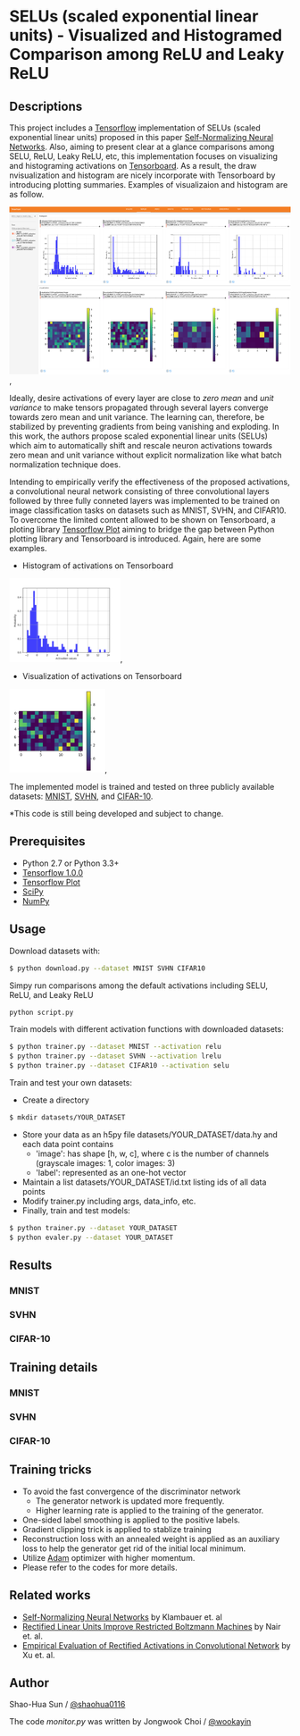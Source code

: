 # SELUs (scaled exponential linear units) - Visualized and Histogramed Comparison among ReLU and Leaky ReLU

## Descriptions
This project includes a [Tensorflow](https://www.tensorflow.org/) implementation of SELUs (scaled exponential linear units) proposed in this paper [Self-Normalizing Neural Networks](https://arxiv.org/abs/1706.02515). Also, aiming to present clear at a glance comparisons among SELU, ReLU, Leaky ReLU, etc, this implementation focuses on visualizing and histograming activations on [Tensorboard](https://www.tensorflow.org/get_started/summaries_and_tensorboard). As a result, the draw nvisualization and histogram are nicely incorporate with Tensorboard by introducing plotting summaries. Examples of visualizaion and histogram are as follow.

<img src="figure/AVH.png" height="300"/>, 

Ideally, desire activations of every layer are close to *zero mean* and *unit variance* to make tensors propagated through several layers converge towards zero mean and unit variance. The learning can, therefore, be stabilized by preventing gradients from being vanishing and exploding. In this work, the authors propose scaled exponential linear units (SELUs) which aim to automatically shift and rescale neuron activations towards zero mean and unit variance without explicit normalization like what batch normalization technique does. 

Intending to empirically verify the effectiveness of the proposed activations, a convolutional neural network consisting of three convolutional layers followed by three fully conneted layers was implemented to be trained on image classification tasks on datasets such as MNIST, SVHN, and CIFAR10. To overcome the limited content allowed to be shown on Tensorboard, a ploting library [Tensorflow Plot](https://github.com/wookayin/tensorflow-plot) aiming to bridge the gap between Python plotting library and Tensorboard is introduced. Again, here are some examples.

* Histogram of activations on Tensorboard

<img src="figure/H.png" height="150"/>, 

* Visualization of activations on Tensorboard

<img src="figure/V.png" height="150"/>, 

The implemented model is trained and tested on three publicly available datasets: [MNIST](http://yann.lecun.com/exdb/mnist/), [SVHN](http://ufldl.stanford.edu/housenumbers/), and [CIFAR-10](https://www.cs.toronto.edu/~kriz/cifar.html).

\*This code is still being developed and subject to change.

## Prerequisites

- Python 2.7 or Python 3.3+
- [Tensorflow 1.0.0](https://github.com/tensorflow/tensorflow/tree/r1.0)
- [Tensorflow Plot](https://github.com/wookayin/tensorflow-plot)
- [SciPy](http://www.scipy.org/install.html)
- [NumPy](http://www.numpy.org/)

## Usage

Download datasets with:
```bash
$ python download.py --dataset MNIST SVHN CIFAR10
```
Simpy run comparisons among the default activations including SELU, ReLU, and Leaky ReLU
```bash
python script.py
```
Train models with different activation functions with downloaded datasets:
```bash
$ python trainer.py --dataset MNIST --activation relu
$ python trainer.py --dataset SVHN --activation lrelu
$ python trainer.py --dataset CIFAR10 --activation selu
```
Train and test your own datasets:

* Create a directory
```bash
$ mkdir datasets/YOUR_DATASET
```

* Store your data as an h5py file datasets/YOUR_DATASET/data.hy and each data point contains
    * 'image': has shape [h, w, c], where c is the number of channels (grayscale images: 1, color images: 3)
    * 'label': represented as an one-hot vector
* Maintain a list datasets/YOUR_DATASET/id.txt listing ids of all data points
* Modify trainer.py including args, data_info, etc.
* Finally, train and test models:
```bash
$ python trainer.py --dataset YOUR_DATASET
$ python evaler.py --dataset YOUR_DATASET
```
## Results

### MNIST
<!--
* Generated samples (100th epochs)

<img src="figure/result/mnist/samples.png" height="250"/>

* First 40 epochs
<img src="figure/result/mnist/training.gif" height="250"/>
-->
### SVHN

<!--
* Generated samples (100th epochs)

<img src="figure/result/svhn/samples.png" height="250"/>

* First 160 epochs

<img src="figure/result/svhn/training.gif" height="250"/>
-->

### CIFAR-10

<!--
* Generated samples (1000th epochs)

<img src="figure/result/cifar10/samples.png" height="250"/>

* First 200 epochs

<img src="figure/result/cifar10/training.gif" height="250"/>
-->

## Training details

### MNIST

### SVHN

### CIFAR-10

## Training tricks

* To avoid the fast convergence of the discriminator network
    * The generator network is updated more frequently.
    * Higher learning rate is applied to the training of the generator.
* One-sided label smoothing is applied to the positive labels.
* Gradient clipping trick is applied to stablize training
* Reconstruction loss with an annealed weight is applied as an auxiliary loss to help the generator get rid of the initial local minimum.
* Utilize [Adam](https://arxiv.org/abs/1412.6980) optimizer with higher momentum.
* Please refer to the codes for more details.

## Related works
* [Self-Normalizing Neural Networks](https://arxiv.org/pdf/1706.02515.pdf) by Klambauer et. al
* [Rectified Linear Units Improve Restricted Boltzmann Machines](http://www.cs.toronto.edu/~fritz/absps/reluICML.pdf) by Nair et. al.
* [Empirical Evaluation of Rectified Activations in Convolutional Network](https://arxiv.org/abs/1505.00853) by Xu et. al.

## Author

Shao-Hua Sun / [@shaohua0116](https://shaohua0116.github.io/)

The code *monitor.py* was written by Jongwook Choi / [@wookayin](https://github.com/wookayin/)

